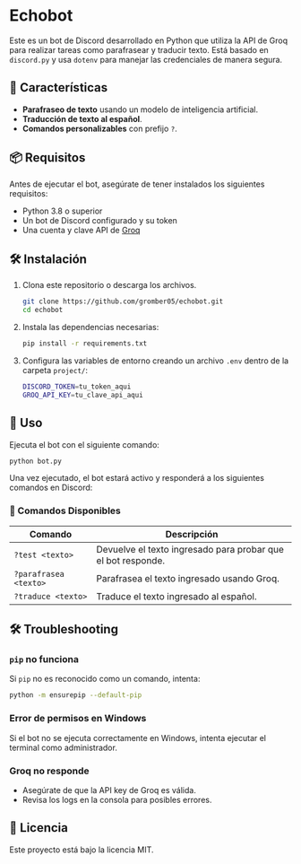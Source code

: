 # Echobot

Este es un bot de Discord desarrollado en Python que utiliza la API de Groq para realizar tareas como parafrasear y traducir texto. Está basado en `discord.py` y usa `dotenv` para manejar las credenciales de manera segura.

## 🚀 Características
- **Parafraseo de texto** usando un modelo de inteligencia artificial.
- **Traducción de texto al español**.
- **Comandos personalizables** con prefijo `?`.

## 📦 Requisitos

Antes de ejecutar el bot, asegúrate de tener instalados los siguientes requisitos:

- Python 3.8 o superior
- Un bot de Discord configurado y su token
- Una cuenta y clave API de [Groq](https://groq.com/)

## 🛠 Instalación

1. Clona este repositorio o descarga los archivos.

   ```sh
   git clone https://github.com/gromber05/echobot.git
   cd echobot
   ```

2. Instala las dependencias necesarias:

   ```sh
   pip install -r requirements.txt
   ```

3. Configura las variables de entorno creando un archivo `.env` dentro de la carpeta `project/`:

   ```sh
   DISCORD_TOKEN=tu_token_aqui
   GROQ_API_KEY=tu_clave_api_aqui
   ```

## 🚀 Uso

Ejecuta el bot con el siguiente comando:

```sh
python bot.py
```

Una vez ejecutado, el bot estará activo y responderá a los siguientes comandos en Discord:

### 📌 Comandos Disponibles

| Comando | Descripción |
|---------|-------------|
| `?test <texto>` | Devuelve el texto ingresado para probar que el bot responde. |
| `?parafrasea <texto>` | Parafrasea el texto ingresado usando Groq. |
| `?traduce <texto>` | Traduce el texto ingresado al español. |

## 🛠 Troubleshooting

### `pip` no funciona
Si `pip` no es reconocido como un comando, intenta:
```sh
python -m ensurepip --default-pip
```

### Error de permisos en Windows
Si el bot no se ejecuta correctamente en Windows, intenta ejecutar el terminal como administrador.

### Groq no responde
- Asegúrate de que la API key de Groq es válida.
- Revisa los logs en la consola para posibles errores.

## 📝 Licencia
Este proyecto está bajo la licencia MIT. 

